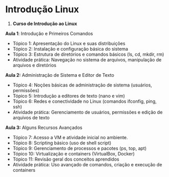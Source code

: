 # Introdução Linux

1. **Curso de Introdução ao Linux**

**Aula 1**: Introdução e Primeiros Comandos

- Tópico 1: Apresentação do Linux e suas distribuições
- Tópico 2: Instalação e configuração básica do sistema
- Tópico 3: Estrutura de diretórios e comandos básicos (ls, cd, mkdir, rm)
- Atividade prática: Navegação no sistema de arquivos, manipulação de arquivos e diretórios
  
**Aula 2:** Administração de Sistema e Editor de Texto

- Tópico 4: Noções básicas de administração de sistema (usuários, permissões)
- Tópico 5: Introdução a editores de texto (nano e vim)
- Tópico 6: Redes e conectividade no Linux (comandos ifconfig, ping, ssh)
- Atividade prática: Gerenciamento de usuários, permissões e edição de arquivos de texto
    
**Aula 3:** Alguns Recursos Avançados

- Tópico 7: Acesso a VM e atividade inicial no ambiente.
- Tópico 8: Scripting básico (uso de shell script)
- Tópico 9: Gerenciamento de processos e pacotes (ps, top, apt)  
- Tópico 10: Virtualização e containers (VirtualBox, Docker)
- Tópico 11: Revisão geral dos conceitos aprendidos
- Atividade prática: Uso avançado de comandos, criação e execução de containers
